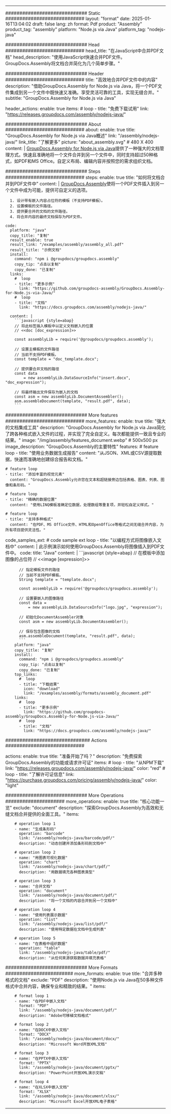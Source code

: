 



---
############################# Static ############################
layout: "format"
date:  2025-01-16T13:04:02
draft: false
lang: zh
format: Pdf
product: "Assembly"
product_tag: "assembly"
platform: "Node.js via Java"
platform_tag: "nodejs-java"

############################# Head ############################
head_title: "在JavaScript中合并PDF文档"
head_description: "使用JavaScript快速合并PDF文件。GroupDocs.Assembly将文档合并简化为几个简单步骤。"

############################# Header ############################
title: "高效地合并PDF文件中的内容" 
description: "借助GroupDocs.Assembly for Node.js via Java，将一个PDF文件集成到另一个文件中既快速又准确。享受灵活可靠的工具，实现无缝合并。"
subtitle: "GroupDocs.Assembly for Node.js via Java" 

header_actions:
  enable: true
  items:
    #  loop
    - title: "免费下载试用"
      link: "https://releases.groupdocs.com/assembly/nodejs-java/"
      
############################# About ############################
about:
    enable: true
    title: "GroupDocs.Assembly for Node.js via Java概述"
    link: "/assembly/nodejs-java/"
    link_title: "了解更多"
    picture: "about_assembly.svg" # 480 X 400
    content: |
       [GroupDocs.Assembly for Node.js via Java](/assembly/nodejs-java/)提供了一种强大的文档管理方式。快速且准确地将一个文件合并到另一个文件中，同时支持超过50种格式，如PDF和MS Office。自定义布局、编辑内容并按照您的需求组织文档。

############################# Steps ############################
steps:
    enable: true
    title: "如何将文档合并到PDF文件中"
    content: |
      [GroupDocs.Assembly](/assembly/nodejs-java/)使将一个PDF文件插入到另一个文件中成为可能，提供可自定义的选项。
      
      1. 设计带有嵌入内容占位符的模板（不支持PDF模板）。
      2. 设置模板的文件路径。
      3. 提供要合并的文档的文件路径。
      4. 将合并内容的最终文档保存为PDF文件。
   
    code:
      platform: "java"
      copy_title: "复制"
      result_enable: true
      result_link: "/examples/assembly/assembly_all.pdf"
      result_title: "示例文档"
      install:
        command: "npm i @groupdocs/groupdocs.assembly"
        copy_tip: "点击以复制"
        copy_done: "已复制"
      links:
        #  loop
        - title: "更多示例"
          link: "https://github.com/groupdocs-assembly/GroupDocs.Assembly-for-Node.js-via-Java/"
        #  loop
        - title: "文档"
          link: "https://docs.groupdocs.com/assembly/nodejs-java/"
          
      content: |
        ```javascript {style=abap}
        // 将此标签插入模板中以定义文档嵌入的位置
        // <<doc [doc_expression]>>
    
        const assemblyLib = require('@groupdocs/groupdocs.assembly');

        // 设置主模板的文件路径
        // 当前不支持PDF模板。
        const template = "doc_template.docx";

        // 提供要合并文档的路径
        const data 
            = new assemblyLib.DataSourceInfo("insert.docx", "doc_expression");

        // 将最终输出文件保存为嵌入的文档
        const asm = new assemblyLib.DocumentAssembler();
        asm.assembleDocument(template, "result.pdf", data);
        ```           

############################# More features ############################
more_features:
  enable: true
  title: "强大的文档集成工具"
  description: "GroupDocs.Assembly for Node.js via Java简化了跨各种格式嵌入文件的过程，并实现了完全自定义。每次都能提供一致且专业的结果。"
  image: "/img/assembly/features_document.webp" # 500x500 px
  image_description: "GroupDocs.Assembly的主要特性"
  features:
    # feature loop
    - title: "使用业务数据生成报告"
      content: "从JSON、XML或CSV源提取数据，快速而准确地创建综合报告和文档。"

    # feature loop
    - title: "添加丰富的视觉元素"
      content: "GroupDocs.Assembly允许您在文本和超链接旁边包括表格、图表、列表、图像和条形码。"

    # feature loop
    - title: "精确的数据位置"
      content: "使用LINQ模板准确定位数据，处理数组等重复项，并轻松自定义样式。"

    # feature loop
    - title: "支持多种格式"
      content: "在PDF、MS Office文件、HTML和OpenOffice等格式之间无缝合并内容，为所有项目提供灵活性。"
      
  code_samples_ext:
    # code sample ext loop
    - title: "以编程方式将图像嵌入文档中"
      content: |
        此示例演示如何使用GroupDocs.Assembly将图像插入到PDF文件中。
      code:
        title: "Java"
        content: |
          ```javascript {style=abap}
          // 在模板中添加图像的占位符
          // <<image [expression]>>

          // 指定模板文件的路径
          // 当前不支持PDF模板。
          String template = "template.docx";
          
          const assemblyLib = require('@groupdocs/groupdocs.assembly');

          // 设置要嵌入的图像路径
          const data =
              = new assemblyLib.DataSourceInfo("logo.jpg", "expression");

          // 初始化DocumentAssembler对象
          const asm = new assemblyLib.DocumentAssembler();

          // 保存包含图像的文档
          asm.assembleDocument(template, "result.pdf", data);
          ```
        platform: "java"
        copy_title: "复制"
        install:
          command: "npm i @groupdocs/groupdocs.assembly"
          copy_tip: "点击以复制"
          copy_done: "已复制"
        top_links:
          #  loop
          - title: "下载结果"
            icon: "download"
            link: "/examples/assembly/formats/assembly_document.pdf"
        links:
          #  loop
          - title: "更多示例"
            link: "https://github.com/groupdocs-assembly/GroupDocs.Assembly-for-Node.js-via-Java/"
          #  loop
          - title: "文档"
            link: "https://docs.groupdocs.com/assembly/nodejs-java/"
            

            


############################## Actions ############################

actions:
  enable: true
  title: "准备开始了吗？"
  description: "免费探索GroupDocs.Assembly的功能或请求许可证"
  items:
    #  loop
    - title: "从NPM下载"
      link: "https://releases.groupdocs.com/assembly/nodejs-java/"
      color: "red"
        #  loop
    - title: "了解许可证信息"
      link: "https://purchase.groupdocs.com/pricing/assembly/nodejs-java/"
      color: "light"


############################# More Operations #####################
more_operations:
    enable: true
    title: "核心功能一览"
    exclude: "document"
    description: "探索GroupDocs.Assembly为高效和无缝文档合并提供的全面工具。"
    items: 
          
        # operation loop 1
        - name: "生成条形码"
          operation: "barcode"
          link: "/assembly/nodejs-java/barcode/pdf/"
          description: "动态创建并添加条形码到文档中"

        # operation loop 2
        - name: "用图表可视化数据"
          operation: "chart"
          link: "/assembly/nodejs-java/chart/pdf/"
          description: "用数据填充各种图表类型"

        # operation loop 3
        - name: "合并文档"
          operation: "document"
          link: "/assembly/nodejs-java/document/pdf/"
          description: "将一个文档的内容合并到另一个文档中"

        # operation loop 4
        - name: "使用列表展示数据"
          operation: "list"
          link: "/assembly/nodejs-java/list/pdf/"
          description: "使用特定数据在文档中生成列表"

        # operation loop 5
        - name: "在表格中组织数据"
          operation: "table"
          link: "/assembly/nodejs-java/table/pdf/"
          description: "从任何来源获取数据并填充表格"
         
          
############################# More Formats ########################
more_formats:
    enable: true
    title: "合并多种格式的文档"
    exclude: "PDF"
    description: "使用Node.js via Java在50多种文件格式中合并内容，确保专业和精致的结果。"
    items: 
          
        # format loop 1
        - name: "在PDF中嵌入文档"
          format: "PDF"
          link: "/assembly/nodejs-java/document/pdf/"
          description: "Adobe可移植文档格式"
          
        # format loop 2
        - name: "在DOCX中嵌入文档"
          format: "DOCX"
          link: "/assembly/nodejs-java/document/docx/"
          description: "Microsoft Word开放XML文档"
          
        # format loop 3
        - name: "在PPTX中嵌入文档"
          format: "PPTX"
          link: "/assembly/nodejs-java/document/pptx/"
          description: "PowerPoint开放XML演示文稿"
          
        # format loop 4
        - name: "在XLSX中嵌入文档"
          format: "XLSX"
          link: "/assembly/nodejs-java/document/xlsx/"
          description: "Microsoft Excel开放XML电子表格"


          

---